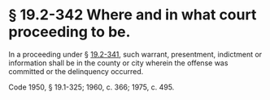 # § 19.2-342 Where and in what court proceeding to be.

<p>In a proceeding under § <a href='http://law.lis.virginia.gov/vacode/19.2-341/'>19.2-341</a>, such warrant, presentment, indictment or information shall be in the county or city wherein the offense was committed or the delinquency occurred.</p><p>Code 1950, § 19.1-325; 1960, c. 366; 1975, c. 495.</p>